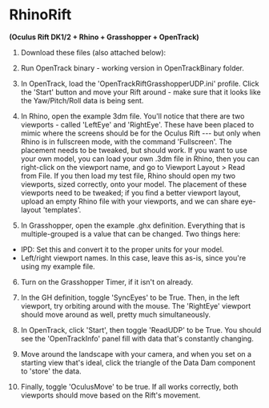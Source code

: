 **RhinoRift**
=========
**(Oculus Rift DK1/2 + Rhino + Grasshopper + OpenTrack)**

1) Download these files (also attached below):

2) Run OpenTrack binary - working version in OpenTrackBinary folder.

3) In OpenTrack, load the 'OpenTrackRiftGrasshopperUDP.ini' profile. Click the 'Start' button and move your Rift around - make sure that it looks like the Yaw/Pitch/Roll data is being sent. 

4) In Rhino, open the example 3dm file. You'll notice that there are two viewports - called 'LeftEye' and 'RightEye'. These have been placed to mimic where the screens should be for the Oculus Rift --- but only when Rhino is in fullscreen mode, with the command 'Fullscreen'. The placement needs to be tweaked, but should work.
If you want to use your own model, you can load your own .3dm file in Rhino, then you can right-click on the viewport name, and go to Viewport Layout > Read from File. If you then load my test file, Rhino should open my two viewports, sized correctly, onto your model.
The placement of these viewports need to be tweaked; if you find a better viewport layout, upload an empty Rhino file with your viewports, and we can share eye-layout 'templates'.

5) In Grasshopper, open the example .ghx definition. Everything that is multiple-grouped is a value that can be changed. Two things here:
- IPD: Set this and convert it to the proper units for your model. 
- Left/right viewport names. In this case, leave this as-is, since you're using my example file.

6) Turn on the Grasshopper Timer, if it isn't on already.

7) In the GH definition, toggle 'SyncEyes' to be True. Then, in the left viewport, try orbiting around with the mouse. The 'RightEye' viewport should move around as well, pretty much simultaneously.

8) In OpenTrack, click 'Start', then toggle 'ReadUDP' to be True. You should see the 'OpenTrackInfo' panel fill with data that's constantly changing.

9) Move around the landscape with your camera, and when you set on a starting view that's ideal, click the triangle of the Data Dam component to 'store' the data.

10)  Finally, toggle 'OculusMove' to be true. If all works correctly, both viewports should move based on the Rift's movement.
